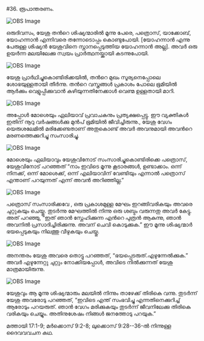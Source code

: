 #36. രൂപാന്തരണം. 

![OBS Image](https://cdn.door43.org/obs/jpg/360px/obs-en-36-01.jpg)

ഒരുദിവസം, യേശു തന്‍റെ ശിഷ്യന്മാരില്‍ മൂന്നു പേരെ, പത്രൊസ്, യാക്കോബ്, യോഹന്നാന്‍ എന്നിവരെ തന്നോടൊപ്പം കൊണ്ടുപോയി. [യോഹന്നാന്‍ എന്നു പേരുള്ള ശിഷ്യന്‍ യേശുവിനെ സ്നാനപ്പെടുത്തിയ യോഹന്നാന്‍ അല്ല]. അവര്‍ ഒരു ഉയര്‍ന്ന മലയിലേക്കു സ്വയം പ്രാര്‍ത്ഥനയ്ക്കായി കടന്നുപോയി.

![OBS Image](https://cdn.door43.org/obs/jpg/360px/obs-en-36-02.jpg)

യേശു പ്രാര്‍ഥിച്ചുകൊണ്ടിരിക്കയില്‍, തന്‍റെ മുഖം സൂര്യനെപ്പോലെ ശോഭയുള്ളതായി തീര്‍ന്നു. തന്‍റെ വസ്ത്രങ്ങള്‍ പ്രകാശം പോലെ ഭൂമിയില്‍ ആര്‍ക്കും വെളുപ്പിക്കുവാന്‍ കഴിയുന്നതിനേക്കാള്‍ വെണ്മ ഉള്ളതായി മാറി. 

![OBS Image](https://cdn.door43.org/obs/jpg/360px/obs-en-36-03.jpg)

അപ്പോള്‍ മോശെയും ഏലിയാവ് പ്രവാചകനും പ്രത്യക്ഷപ്പെട്ടു. ഈ വ്യക്തികള്‍ ഇതിന് നൂറു വര്‍ഷങ്ങള്‍ക്കു മുന്‍പ് ഭൂമിയില്‍ ജീവിച്ചിരുന്നു., യേശു വേഗം യെരുശലേമില്‍ മരിക്കേണ്ടതാണ് അതുകൊണ്ട്‌  അവര്‍ അവനുമായി അവന്‍റെ മരണത്തെക്കുറിച്ചു സംസാരിച്ചു. 

![OBS Image](https://cdn.door43.org/obs/jpg/360px/obs-en-36-04.jpg)

മോശെയും ഏലിയാവും യേശുവിനോട് സംസാരിച്ചുകൊണ്ടിരിക്കെ പത്രൊസ്, യേശുവിനോട് പറഞ്ഞത് “നാം ഇവിടെ മൂന്നു കൂടാരങ്ങള്‍, ഉണ്ടാക്കാം. ഒന്ന് നിനക്ക്, ഒന്ന് മോശെക്ക്, ഒന്ന് എലിയാവിന് വേണ്ടിയും എന്നാല്‍ പത്രൊസ് എന്താണ് പറയുന്നത് എന്ന് അവന്‍ അറിഞ്ഞില്ല.”

![OBS Image](https://cdn.door43.org/obs/jpg/360px/obs-en-36-05.jpg)

പത്രൊസ് സംസാരിക്കവേ , ഒരു പ്രകാശമുള്ള മേഘം ഇറങ്ങിവരികയും അവരെ ചുറ്റുകയും  ചെയ്തു. തുടര്‍ന്നു മേഘത്തില്‍ നിന്നു  ഒരു ശബ്ദം വരുന്നതു അവര്‍ കേട്ടു. അത് പറഞ്ഞു, “ഇത് ഞാന്‍ സ്നേഹിക്കുന്ന എന്‍റെ പുത്രന്‍ ആകുന്നു, ഞാന്‍ അവനില്‍ പ്രസാദിച്ചിരിക്കുന്നു. അവന് ചെവി കൊടുക്കുക.” ഈ മൂന്നു ശിഷ്യന്മാര്‍ ഭയപ്പെടുകയും നിലത്തു വീഴുകയും ചെയ്തു. 

![OBS Image](https://cdn.door43.org/obs/jpg/360px/obs-en-36-06.jpg)

അനന്തരം യേശു അവരെ തൊട്ടു പറഞ്ഞത്, “ഭയപ്പെടരുത്.എഴുന്നേല്‍ക്കുക.” അവര്‍ എഴുന്നേറ്റു ചുറ്റും നോക്കിയപ്പോള്‍, അവിടെ നില്‍ക്കുന്നത് യേശു മാത്രമായിരുന്നു.

![OBS Image](https://cdn.door43.org/obs/jpg/360px/obs-en-36-07.jpg)

യേശുവും ആ മൂന്നു ശിഷ്യന്മാരും മലയില്‍ നിന്നും താഴേക്ക് തിരികെ വന്നു. തുടര്‍ന്ന് യേശു അവരോടു പറഞ്ഞത്, “ഇവിടെ എന്ത് സംഭവിച്ചു എന്നതിനെക്കുറിച്ച് ആരോടും പറയരുത്. ഞാന്‍ വേഗം മരിക്കുകയും തുടര്‍ന്ന് ജീവനിലേക്കു  തിരികെ വരികയും ചെയ്യും. അതിനുശേഷം നിങ്ങള്‍ ജനത്തോടു പറയുക.”

മത്തായി 17:1-9; മര്‍ക്കൊസ് 9:2-8; ലുക്കൊസ് 9:28--36-ല്‍ നിന്നുള്ള ദൈവവവചന കഥ.

